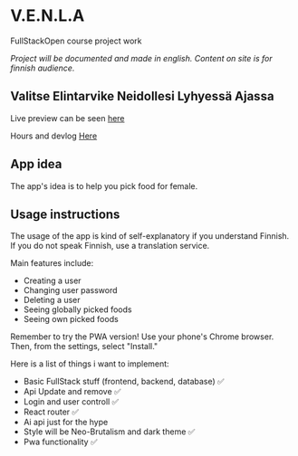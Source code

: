 # V.E.N.L.A
FullStackOpen course project work

_Project will be documented and made in english.
Content on site is for finnish audience._

## Valitse Elintarvike Neidollesi Lyhyessä Ajassa

Live preview can be seen [here](https://venla.onrender.com/)

Hours and devlog [Here](https://github.com/niqdevgit/V.E.N.L.A/blob/main/Hours%26Diary.md)

## App idea
The app's idea is to help you pick food for female.

## Usage instructions
The usage of the app is kind of self-explanatory if you understand Finnish.
If you do not speak Finnish, use a translation service.

Main features include:
  - Creating a user
  - Changing user password
  - Deleting a user
  - Seeing globally picked foods
  - Seeing own picked foods

Remember to try the PWA version! 
Use your phone's Chrome browser. Then, from the settings, select "Install."


Here is a list of things i want to implement:
  * Basic FullStack stuff (frontend, backend, database) ✅
  * Api Update and remove ✅
  * Login and user controll ✅
  * React router ✅
  * Ai api just for the hype
  * Style will be Neo-Brutalism and dark theme ✅
  * Pwa functionality ✅
